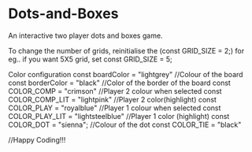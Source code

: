 # Dots-and-Boxes
An interactive two player dots and boxes game.

To change the number of grids, reinitialise the (const GRID_SIZE = 2;)
for eg.. if you want 5X5 grid, set const GRID_SIZE = 5;

Color configuration
const boardColor = "lightgrey"          //Colour of the board
const borderColor = "black"             //Color of the border of the board
const COLOR_COMP = "crimson"            //Player 2 colour when selected
const COLOR_COMP_LIT = "lightpink"      //Player 2 color(highlight)
const COLOR_PLAY = "royalblue"          //Player 1 colour when selected
const COLOR_PLAY_LIT = "lightsteelblue" //Player 1 color (highlight)
const COLOR_DOT = "sienna";             //Colour of the dot
const COLOR_TIE = "black"               

//Happy Coding!!!
